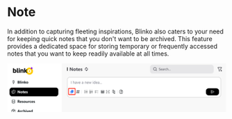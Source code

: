 # Note
In addition to capturing fleeting inspirations, Blinko also caters to your need for keeping quick notes that you don't want to be archived. This feature provides a dedicated space for storing temporary or frequently accessed notes that you want to keep readily available at all times.

![blinko](/public/get-start/notes.png)
